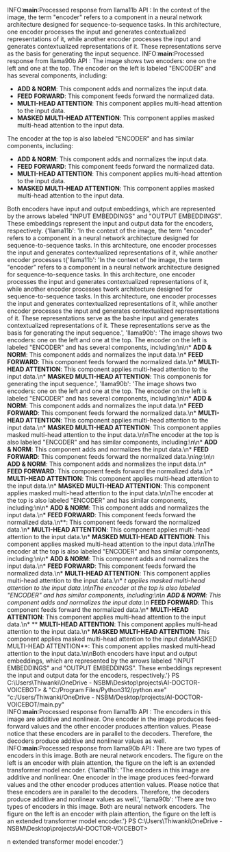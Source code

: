 INFO:__main__:Processed response from llama11b API : In the context of the image, the term "encoder" refers to a component in a neural network architecture designed for sequence-to-sequence tasks. In this architecture, one encoder processes the input and generates contextualized representations of it, while another encoder processes the input and generates contextualized representations of it. These representations serve as the basis for generating the input sequence.
INFO:__main__:Processed response from llama90b API : The image shows two encoders: one on the left and one at the top. The encoder on the left is labeled "ENCODER" and has several components, including:

*   **ADD & NORM**: This component adds and normalizes the input data.
*   **FEED FORWARD**: This component feeds forward the normalized data.
*   **MULTI-HEAD ATTENTION**: This component applies multi-head attention to the input data.
*   **MASKED MULTI-HEAD ATTENTION**: This component applies masked multi-head attention to the input data.

The encoder at the top is also labeled "ENCODER" and has similar components, including:

*   **ADD & NORM**: This component adds and normalizes the input data.
*   **FEED FORWARD**: This component feeds forward the normalized data.
*   **MULTI-HEAD ATTENTION**: This component applies multi-head attention to the input data.       
*   **MASKED MULTI-HEAD ATTENTION**: This component applies masked multi-head attention to the input data.

Both encoders have input and output embeddings, which are represented by the arrows labeled "INPUT EMBEDDINGS" and "OUTPUT EMBEDDINGS". These embeddings represent the input and output data for the encoders, respectively.
{'llama11b': 'In the context of the image, the term "encoder" refers to a component in a neural network architecture designed for sequence-to-sequence tasks. In this architecture, one encoder processes the input and generates contextualized representations of it, while another encoder processes t{'llama11b': 'In the context of the image, the term "encoder" refers to a component in a neural network architecture designed for sequence-to-sequence tasks. In this architecture, one encoder processes the input and generates contextualized representations of it, while another encoder processes twork architecture designed for sequence-to-sequence tasks. In this architecture, one encoder processes the input and generates contextualized representations of it, while another encoder processes the input and generates contextualized representations of it. These representations serve as the bashe input and generates contextualized representations of it. These representations serve as the basis for generating the input sequence.', 'llama90b': 'The image shows two encoders: one on the left and one at the top. The encoder on the left is labeled "ENCODER" and has several components, including:\n\n*   **ADD & NORM**: This component adds and normalizes the input data.\n*   **FEED FORWARD**: This component feeds forward the normalized data.\n*   **MULTI-HEAD ATTENTION**: This component applies multi-head attention to the input data.\n*   **MASKED MULTI-HEAD ATTENTION**: This componenis for generating the input sequence.', 'llama90b': 'The image shows two encoders: one on the left and one at the top. The encoder on the left is labeled "ENCODER" and has several components, including:\n\n*   **ADD & NORM**: This component adds and normalizes the input data.\n*   **FEED FORWARD**: This component feeds forward the normalized data.\n*   **MULTI-HEAD ATTENTION**: This component applies multi-head attention to the input data.\n*   **MASKED MULTI-HEAD ATTENTION**: This component applies masked multi-head attention to the input data.\n\nThe encoder at the top is also labeled "ENCODER" and has similar components, including:\n\n*   **ADD & NORM**: This component adds and normalizes the input data.\n*   **FEED FORWARD**: This component feeds forward the normalized data.\n*ing:\n\n*   **ADD & NORM**: This component adds and normalizes the input data.\n*   **FEED FORWARD**: This component feeds forward the normalized data.\n*   **MULTI-HEAD ATTENTION**: This component applies multi-head attention to the input data.\n*   **MASKED MULTI-HEAD ATTENTION**: This component applies masked multi-head attention to the input data.\n\nThe encoder at the top is also labeled "ENCODER" and has similar components, including:\n\n*   **ADD & NORM**: This component adds and normalizes the input data.\n*   **FEED FORWARD**: This component feeds forward the normalized data.\n**: This component feeds forward the normalized data.\n*   **MULTI-HEAD ATTENTION**: This component applies multi-head attention to the input data.\n*   **MASKED MULTI-HEAD ATTENTION**: This component applies masked multi-head attention to the input data.\n\nThe encoder at the top is also labeled "ENCODER" and has similar components, including:\n\n*   **ADD & NORM**: This component adds and normalizes the input data.\n*   **FEED FORWARD**: This component feeds forward the normalized data.\n*   **MULTI-HEAD ATTENTION**: This component applies multi-head attention to the input data.\n*   **t applies masked multi-head attention to the input data.\n\nThe encoder at the top is also labeled "ENCODER" and has similar components, including:\n\n*   **ADD & NORM**: This component adds and normalizes the input data.\n*   **FEED FORWARD**: This component feeds forward the normalized data.\n*   **MULTI-HEAD ATTENTION**: This component applies multi-head attention to the input data.\n*   **   **MULTI-HEAD ATTENTION**: This component applies multi-head attention to the input data.\n*   **MASKED MULTI-HEAD ATTENTION**: This component applies masked multi-head attention to the input dataMASKED MULTI-HEAD ATTENTION**: This component applies masked multi-head attention to the input data.\n\nBoth encoders have input and output embeddings, which are represented by the arrows labeled "INPUT EMBEDDINGS" and "OUTPUT EMBEDDINGS". These embeddings represent the input and output data for the encoders, respectively.'}
PS C:\Users\Thiwanki\OneDrive - NSBM\Desktop\projects\AI-DOCTOR-VOICEBOT> & "C:/Program Files/Python312/python.exe" "c:/Users/Thiwanki/OneDrive - NSBM/Desktop/projects/AI-DOCTOR-VOICEBOT/main.py"   
INFO:__main__:Processed response from llama11b API : The encoders in this image are additive and nonlinear.  One encoder in the image produces feed-forward values and the other encoder produces attention values.  Please notice that these encoders are in parallel to the decoders.  Therefore, the decoders produce additive and nonlinear values as well.
INFO:__main__:Processed response from llama90b API : There are two types of encoders in this image. Both are neural network encoders. The figure on the left is an encoder with plain attention, the figure on the left is an extended transformer model encoder.
{'llama11b': 'The encoders in this image are additive and nonlinear.  One encoder in the image produces feed-forward values and the other encoder produces attention values.  Please notice that these encoders are in parallel to the decoders.  Therefore, the decoders produce additive and nonlinear values as well.', 'llama90b': 'There are two types of encoders in this image. Both are neural network encoders. The figure on the left is an encoder with plain attention, the figure on the left is an extended transformer model encoder.'}
PS C:\Users\Thiwanki\OneDrive - NSBM\Desktop\projects\AI-DOCTOR-VOICEBOT>





n extended transformer model encoder.'}